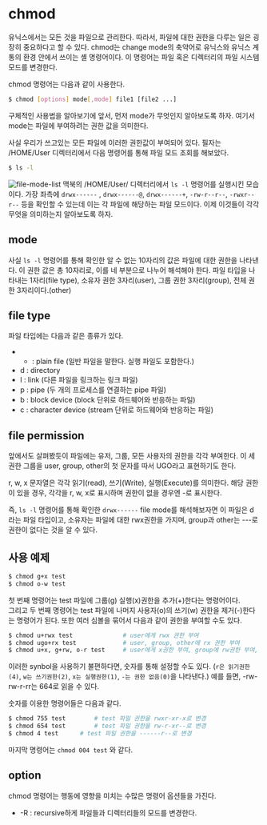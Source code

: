 # chmod

유닉스에서는 모든 것을 파일으로 관리한다. 따라서, 파일에 대한 권한을 다루는 일은 굉장히 중요하다고 할 수 있다. chmod는 change mode의 축약어로 유닉스와 유닉스 계통의 환경 안에서 쓰이는 셸 명령어이다. 이 명령어는 파일 혹은 디렉터리의 파일 시스템 모드를 변경한다.

chmod 명령어는 다음과 같이 사용한다.

```bash
$ chmod [options] mode[,mode] file1 [file2 ...]
```

구체적인 사용법을 알아보기에 앞서, 먼저 mode가 무엇인지 알아보도록 하자. 여기서 mode는 파일에 부여하려는 권한 값을 의미한다.

사실 우리가 쓰고있는 모든 파일에 이러한 권한값이 부여되어 있다. 필자는 /HOME/User 디렉터리에서 다음 명령어를 통해 파일 모드 조회를 해보았다.

```bash
$ ls -l
```

![file-mode-list](/image/file-mode-list.png)
맥북의 /HOME/User/ 디렉터리에서 `ls -l` 명령어를 실행시킨 모습이다. 가장 좌측에 `drwx------` , `drwx------@`, `drwx------+`, `-rw-r--r--`, `-rwxr--r--` 등을 확인할 수 있는데 이는 각 파일에 해당하는 파일 모드이다. 이제 이것들이 각각 무엇을 의미하는지 알아보도록 하자.

## mode

사실 `ls -l` 명령어를 통해 확인한 알 수 없는 10자리의 값은 파일에 대한 권한을 나타낸다. 이 권한 값은 총 10자리로, 이를 네 부분으로 나누어 해석해야 한다. 파일 타입을 나타내는 1자리(file type), 소유자 권한 3자리(user), 그룹 권한 3자리(group), 전체 권한 3자리이다.(other)

## file type

파일 타입에는 다음과 같은 종류가 있다.
* - : plain file (일반 파일을 말한다. 실행 파일도 포함한다.)
* d : directory
* l : link (다른 파일을 링크하는 링크 파일)
* p : pipe (두 개의 프로세스를 연결하는 pipe 파일)
* b : block device (block 단위로 하드웨어와 반응하는 파일)
* c : character device (stream 단위로 하드웨어와 반응하는 파일)

## file permission

앞에서도 살펴봤듯이 파일에는 유저, 그룹, 모든 사용자의 권한을 각각 부여한다. 이 세 권한 그룹을 user, group, other의 첫 문자를 따서 UGO라고 표현하기도 한다.

r, w, x 문자열은 각각 읽기(read), 쓰기(Write), 실행(Execute)를 의미한다. 해당 권한이 있을 경우, 각각을 r, w, x로 표시하며 권한이 없을 경우엔 -로 표시한다.

즉, `ls -l` 명령어를 통해 확인한 `drwx------` file mode를 해석해보자면 이 파일은 d라는 파일 타입이고, 소유자는 파일에 대한 rwx권한을 가지며, group과 other는 ---로 권한이 없다는 것을 알 수 있다.

## 사용 예제

```bash
$ chmod g+x test
$ chmod o-w test
```

첫 번째 명령어는 test 파일에 그룹(g) 실행(x)권한을 추가(+)한다는 명령어이다.  
그리고 두 번째 명령어는 test 파일에 나머지 사용자(o)의 쓰기(w) 권한을 제거(-)한다는 명령어가 된다. 또한 여러 심볼을 묶어서 다음과 같이 권한을 부여할 수도 있다.

```bash
$ chmod u+rwx test				# user에게 rwx 권한 부여
$ chmod ugo+rx test				# user, group, other에 rx 권한 부여
$ chmod u+x, g+rw, o-r test		# user에게 x권한 부여, group에 rw권한 부여, other에 read 권한 제거
```

이러한 synbol을 사용하기 불편하다면, 숫자를 통해 설정할 수도 있다. (`r은 읽기권한(4)`, `w는 쓰기권한(2)`, `x는 실행권한(1)`, `-는 권한 없음(0)`을 나타낸다.) 예를 들면, -rw-rw-r-rr는 664로 읽을 수 있다.

숫자를 이용한 명령어들은 다음과 같다.

```bash
$ chmod 755 test		# test 파일 권한을 rwxr-xr-x로 변경
$ chmod 654 test		# test 파일 권한을 rw-r-xr--로 변경
$ chmod 4 test		# test 파일 권한을 ------r--로 변경 
```

마지막 명령어는 `chmod 004 test` 와 같다.

## option

chmod 명령어는 행동에 영향을 미치는 수많은 명령어 옵션들을 가진다.

* -R : recursive하게 파일들과 디렉터리들의 모드를 변경한다.
